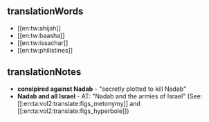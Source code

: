 ## translationWords

* [[en:tw:ahijah]]
* [[en:tw:baasha]]
* [[en:tw:issachar]]
* [[en:tw:philistines]]

## translationNotes

* **consipired against Nadab** - "secretly plotted to kill Nadab"
* **Nadab and all Israel** - AT: "Nadab and the armies of Israel" (See: [[:en:ta:vol2:translate:figs_metonymy]] and [[:en:ta:vol2:translate:figs_hyperbole]])
